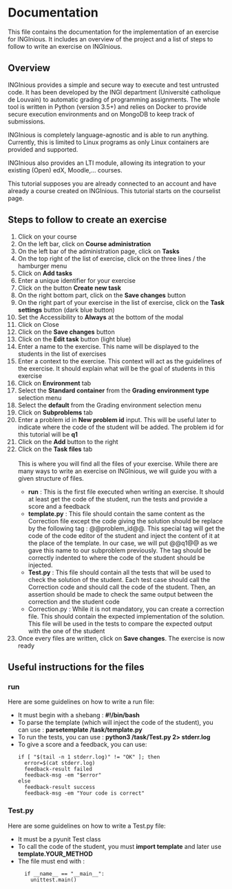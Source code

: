 # Documentation
This file contains the documentation for the implementation of an exercise for INGInious. It includes an overview of the project and a list of steps to follow to write an exercise on INGInious.

## Overview
INGInious provides a simple and secure way to execute and test untrusted code. It has been developed by the INGI department (Université catholique de Louvain) to automatic grading of programming assignments. The whole tool is written in Python (version 3.5+) and relies on Docker to provide secure execution environments and on MongoDB to keep track of submissions.

INGInious is completely language-agnostic and is able to run anything. Currently, this is limited to Linux programs as only Linux containers are provided and supported.

INGInious also provides an LTI module, allowing its integration to your existing (Open) edX, Moodle,… courses.

This tutorial supposes you are already connected to an account and have already a course created on INGInious. This tutorial starts on the courselist page.

## Steps to follow to create an exercise

<ol>
  <li>Click on your course</li>
  <li>On the left bar, click on <b>Course administration</b></li>
  <li>On the left bar of the administration page, click on <b>Tasks</b></li>
  <li>On the top right of the list of exercise, click on the three lines / the hamburger menu</li>
  <li>Click on <b>Add tasks</b></li>
  <li>Enter a unique identifier for your exercise</li>
  <li>Click on the button <b>Create new task</b></li>
  <li>On the right bottom part, click on the <b>Save changes</b> button</li>
  <li>On the right part of your exercise in the list of exercise, click on the <b>Task settings</b> button (dark blue button)</li>
  <li>Set the Accessibility to <b>Always</b> at the bottom of the modal</li>
  <li>Click on Close</li>
  <li>Click on the <b>Save changes</b> button</li>
  <li>Click on the <b>Edit task</b> button (light blue)</li>
  <li>Enter a name to the exercise. This name will be displayed to the students in the list of exercises</li>
  <li>Enter a context to the exercise. This context will act as the guidelines of the exercise. It should explain what will be the goal of students in this exercise</li>
  <li>Click on <b>Environment</b> tab</li>
  <li>Select the <b>Standard container</b> from the <b>Grading environment type</b> selection menu</li>
  <li>Select the <b>default</b> from the Grading environment selection menu</li>
  <li>Click on <b>Subproblems</b> tab</li>
  <li>Enter a problem id in <b>New problem id</b> input. This will be useful later to indicate where the code of the student will be added. The problem id for this tutorial will be <b>q1</b></li>
  <li>Click on the <b>Add</b> button to the right</li>
  <li>Click on the <b>Task files</b> tab</li>
  <br>
  This is where you will find all the files of your exercise. While there are many ways to write an exercise on INGInious, we will guide you with a given structure of files.

  <ul>
    <li><b>run</b> : This is the first file executed when writing an exercise. It should at least get the code of the student, run the tests and provide a score and a feedback</li>
    <li><b>template.py</b> : This file should contain the same content as the Correction file except the code giving the solution should be replace by the following tag : @@problem_id@@. This special tag will get the code of the code editor of the student and inject the content of it at the place of the template. In our case, we will put @@q1@@ as we gave this name to our subproblem previously. The tag should be correctly indented to where the code of the student should be injected.</li>
    <li><b>Test.py</b> : This file should contain all the tests that will be used to check the solution of the student. Each test case should call the Correction code and should call the code of the student. Then, an assertion should be made to check the same output between the correction and the student code</li>
    <li>Correction.py : While it is not mandatory, you can create a correction file. This should contain the expected implementation of the solution. This file will be used in the tests to compare the expected output with the one of the student</li>
  </ul>

  <li>Once every files are written, click on <b>Save changes</b/>. The exercise is now ready</li>
</ol>

## Useful instructions for the files

### run

Here are some guidelines on how to write a run file:

<ul>
  <li>It must begin with a shebang : <b>#!/bin/bash</b></li>
  <li>To parse the template (which will inject the code of the student), you can use : <b>parsetemplate /task/template.py</b></li>
  <li>To run the tests, you can use : <b>python3 /task/Test.py 2> stderr.log</b></li>
  <li>To give a score and a feedback, you can use:
  
    if [ "$(tail -n 1 stderr.log)" != "OK" ]; then
      error=$(cat stderr.log)
      feedback-result failed
      feedback-msg -em "$error"
    else
      feedback-result success
      feedback-msg -em "Your code is correct"
  
  </li>
</ul>

### Test.py

Here are some guidelines on how to write a Test.py file:

<ul>
  <li>It must be a pyunit Test class</li>
  <li>To call the code of the student, you must <b>import template</b> and later use <b>template.YOUR_METHOD</b></li>
  <li>The file must end with :
  
      if __name__ == "__main__":
        unittest.main()
  </li>
</ul>
